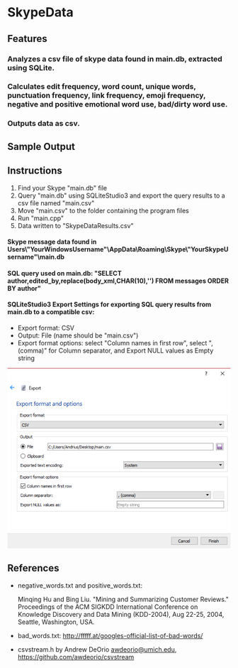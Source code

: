**SkypeData**
===============

## Features
### Analyzes a csv file of skype data found in main.db, extracted using SQLite.
### Calculates edit frequency, word count, unique words, punctuation frequency, link frequency, emoji frequency, negative and positive emotional word use, bad/dirty word use.
### Outputs data as csv.

## Sample Output


## Instructions
1. Find your Skype "main.db" file
2. Query "main.db" using SQLiteStudio3 and export the query results to a csv file named "main.csv"
3. Move "main.csv" to the folder containing the program files
4. Run "main.cpp"
5. Data written to "SkypeDataResults.csv"

#### Skype message data found in Users\\"YourWindowsUsername"\\AppData\\Roaming\\Skype\\"YourSkypeUsername"\\main.db
#### SQL query used on main.db: "SELECT author,edited_by,replace(body_xml,CHAR(10),'') FROM messages ORDER BY author"
#### SQLiteStudio3 Export Settings for exporting SQL query results from main.db to a compatible csv:
 * Export format: CSV
 * Output: File (name should be "main.csv")
 * Export format options: select "Column names in first row", select ", (comma)" for Column separator, and Export NULL values as Empty string

 ![alt text](https://github.com/gobisa/SkypeData/blob/master/SQLiteStudioCSVSettings.PNG "SQLiteStudio CSV Settings")

## References
 * negative_words.txt and positive_words.txt:
 
	Minqing Hu and Bing Liu. "Mining and Summarizing Customer Reviews."
		Proceedings of the ACM SIGKDD International Conference on Knowledge
		Discovery and Data Mining (KDD-2004), Aug 22-25, 2004, Seattle,
		Washington, USA.
 * bad_words.txt: http://fffff.at/googles-official-list-of-bad-words/
 * csvstream.h by Andrew DeOrio <awdeorio@umich.edu>, https://github.com/awdeorio/csvstream
